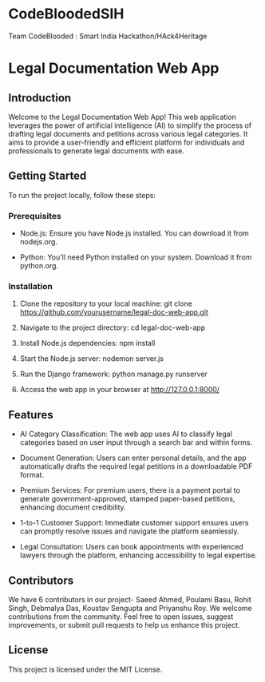 # CodeBloodedSIH
Team CodeBlooded : Smart India Hackathon/HAck4Heritage

# Legal Documentation Web App

## Introduction

Welcome to the Legal Documentation Web App! This web application leverages the power of artificial intelligence (AI) to simplify the process of drafting legal documents and petitions across various legal categories. It aims to provide a user-friendly and efficient platform for individuals and professionals to generate legal documents with ease.

## Getting Started

To run the project locally, follow these steps:

### Prerequisites
- Node.js: Ensure you have Node.js installed. You can download it from nodejs.org.

- Python: You'll need Python installed on your system. Download it from python.org.

### Installation
1. Clone the repository to your local machine:
git clone https://github.com/yourusername/legal-doc-web-app.git

2. Navigate to the project directory: cd legal-doc-web-app

3. Install Node.js dependencies: npm install

4. Start the Node.js server: nodemon server.js

5. Run the Django framework: python manage.py runserver

6. Access the web app in your browser at http://127.0.0.1:8000/

## Features

- AI Category Classification: The web app uses AI to classify legal categories based on user input through a search bar and within forms.

- Document Generation: Users can enter personal details, and the app automatically drafts the required legal petitions in a downloadable PDF format.

- Premium Services: For premium users, there is a payment portal to generate government-approved, stamped paper-based petitions, enhancing document credibility.

- 1-to-1 Customer Support: Immediate customer support ensures users can promptly resolve issues and navigate the platform seamlessly.

- Legal Consultation: Users can book appointments with experienced lawyers through the platform, enhancing accessibility to legal expertise.

## Contributors

We have 6 contributors in our project- Saeed Ahmed, Poulami Basu, Rohit Singh, Debmalya Das, Koustav Sengupta and Priyanshu Roy. We welcome contributions from the community. Feel free to open issues, suggest improvements, or submit pull requests to help us enhance this project.

## License

This project is licensed under the MIT License.





